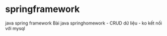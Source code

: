 # springframework
java spring framework
Bài java springhomework - CRUD dữ liệu - ko kết nối với mysql


